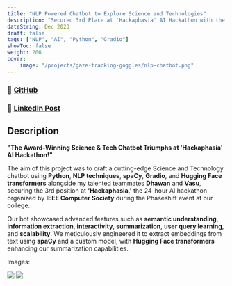 ```yaml
---
title: "NLP Powered Chatbot to Explore Science and Technologies"
description: "Secured 3rd Place at 'Hackaphasia' AI Hackathon with the Advanced Science & Tech Chatbot!"
dateString: Dec 2023
draft: false
tags: ["NLP", "AI", "Python", "Gradio"]
showToc: false
weight: 206
cover:
    image: "/projects/gaze-tracking-goggles/nlp-chatbot.png"
--- 
```

### 🔗 [GitHub](https://github.com/VarsaGupta/NLP_Based_Chatbot)
### 🔗 [LinkedIn Post](https://www.linkedin.com/posts/varsa-gupta-027104265_hackaphasia-ieeecomputersociety-hackathonsuccess-activity-7141462890741440512-ySsN?utm_source=share&utm_medium=member_desktop)

## Description

**"The Award-Winning Science & Tech Chatbot Triumphs at 'Hackaphasia' AI Hackathon!"**

The aim of this project was to craft a cutting-edge Science and Technology chatbot using **Python**, **NLP techniques**, **spaCy**, **Gradio**, and **Hugging Face transformers** alongside my talented teammates **Dhawan** and **Vasu**, securing the 3rd position at **'Hackaphasia,'** the 24-hour AI hackathon organized by **IEEE Computer Society** during the Phaseshift event at our college.

Our bot showcased advanced features such as **semantic understanding**, **information extraction**, **interactivity**, **summarization**, **user query learning**, and **scalability**. We meticulously engineered it to extract embeddings from text using **spaCy** and a custom model, with **Hugging Face transformers** enhancing our summarization capabilities.

Images:

![](/projects/gaze-tracking-goggles/nlp-bot01.png)
![](/projects/gaze-tracking-goggles/bot02.png)